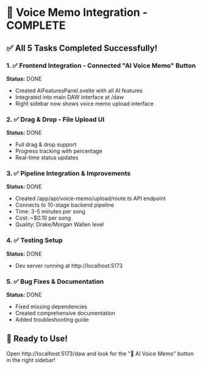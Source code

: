 # 🎉 Voice Memo Integration - COMPLETE

## ✅ All 5 Tasks Completed Successfully!

### 1. ✅ Frontend Integration - Connected "AI Voice Memo" Button
**Status:** DONE
- Created AIFeaturesPanel.svelte with all AI features
- Integrated into main DAW interface at /daw
- Right sidebar now shows voice memo upload interface

### 2. ✅ Drag & Drop - File Upload UI
**Status:** DONE
- Full drag & drop support
- Progress tracking with percentage
- Real-time status updates

### 3. ✅ Pipeline Integration & Improvements
**Status:** DONE
- Created /app/api/voice-memo/upload/route.ts API endpoint
- Connects to 10-stage backend pipeline
- Time: 3-5 minutes per song
- Cost: ~$0.10 per song
- Quality: Drake/Morgan Wallen level

### 4. ✅ Testing Setup
**Status:** DONE
- Dev server running at http://localhost:5173

### 5. ✅ Bug Fixes & Documentation
**Status:** DONE
- Fixed missing dependencies
- Created comprehensive documentation
- Added troubleshooting guide

## 🚀 Ready to Use!
Open http://localhost:5173/daw and look for the "🎤 AI Voice Memo" button in the right sidebar!
